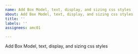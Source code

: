 ```yaml
---
name: Add Box Model, text, display, and sizing css styles
about: Add Box Model, text, display, and sizing css styles
title: ''
labels: ''
assignees: amc01

---
```


Add Box Model, text, display, and sizing css styles
